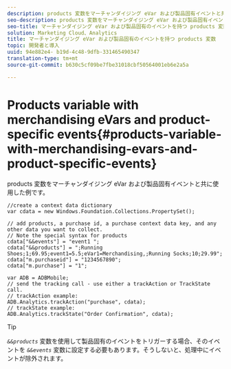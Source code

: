 ```yaml
---
description: products 変数をマーチャンダイジング eVar および製品固有イベントと共に使用した例です。
seo-description: products 変数をマーチャンダイジング eVar および製品固有イベントと共に使用した例です。
seo-title: マーチャンダイジング eVar および製品固有のイベントを持つ products 変数
solution: Marketing Cloud、Analytics
title: マーチャンダイジング eVar および製品固有のイベントを持つ products 変数
topic: 開発者と導入
uuid: 94e882e4- b19d-4c48-9dfb-331465490347
translation-type: tm+mt
source-git-commit: b630c5cf09be7fbe31018cbf50564001eb6e2a5a

---
```



# Products variable with merchandising eVars and product-specific events{#products-variable-with-merchandising-evars-and-product-specific-events}

products 変数をマーチャンダイジング eVar および製品固有イベントと共に使用した例です。

```
//create a context data dictionary 
var cdata = new Windows.Foundation.Collections.PropertySet(); 
  
// add products, a purchase id, a purchase context data key, and any other data you want to collect. 
// Note the special syntax for products 
cdata["&&events"] = "event1 "; 
cdata["&&products"] = ";Running Shoes;1;69.95;event1=5.5;eVar1=Merchandising,;Running Socks;10;29.99"; 
cdata["m.purchaseid"] = "1234567890"; 
cdata["m.purchase"] = "1"; 
  
var ADB = ADBMobile; 
// send the tracking call - use either a trackAction or TrackState call. 
// trackAction example: 
ADB.Analytics.trackAction("purchase", cdata); 
// trackState example: 
ADB.Analytics.trackState("Order Confirmation", cdata);
```

>[!TIP]
>
>*`&&products`* 変数を使用して製品固有のイベントをトリガーする場合、そのイベントを *`&&events`* 変数に設定する必要もあります。そうしないと、処理中にイベントが除外されます。

